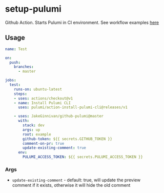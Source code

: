 # setup-pulumi

Github Action. Starts Pulumi in CI environment. See workflow examples [here](./.github/workflows/)

## Usage

```yaml
name: Test

on:
  push:
    branches:
      - master

jobs:
  test:
    runs-on: ubuntu-latest
    steps:
    - uses: actions/checkout@v1
    - name: Install Pulumi CLI
      uses: pulumi/action-install-pulumi-cli@releases/v1

    - uses: JakeGinnivan/github-pulumi@master
      with:
        stack: dev
        args: up
        root: example
        github-token: ${{ secrets.GITHUB_TOKEN }}
        comment-on-pr: true
        update-existing-comment: true
      env:
        PULUMI_ACCESS_TOKEN: ${{ secrets.PULUMI_ACCESS_TOKEN }}
```


### Args

* `update-existing-comment` - default: true, will update the preview comment if it exists, otherwise it will hide the old comment